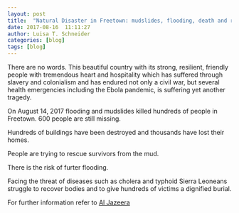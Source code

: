 ```yaml
---
layout: post
title: 	"Natural Disaster in Freetown: mudslides, flooding, death and resilience"
date: 2017-08-16  11:11:27
author: Luisa T. Schneider
categories: [blog]
tags: [blog]
---
```

There are no words. This beautiful country with its strong, resilient, friendly people with tremendous heart and hospitality which has suffered through slavery and colonialism and has endured not only a civil war, but several health emergencies including the Ebola pandemic, is suffering yet another tragedy.

On August 14, 2017 flooding and mudslides killed hundreds of people in Freetown. 600 people are still missing. 

Hundreds of buildings have been destroyed and thousands have lost their homes. 

People are trying to rescue survivors from the mud.

There is the risk of furter flooding. 

Facing the threat of diseases such as cholera and typhoid Sierra Leoneans struggle to recover bodies and to give hundreds of victims a dignified burial.

For further information refer to [Al Jazeera](http://www.aljazeera.com/indepth/features/2017/08/sierra-leone-mudslide-170816053741558.html)

